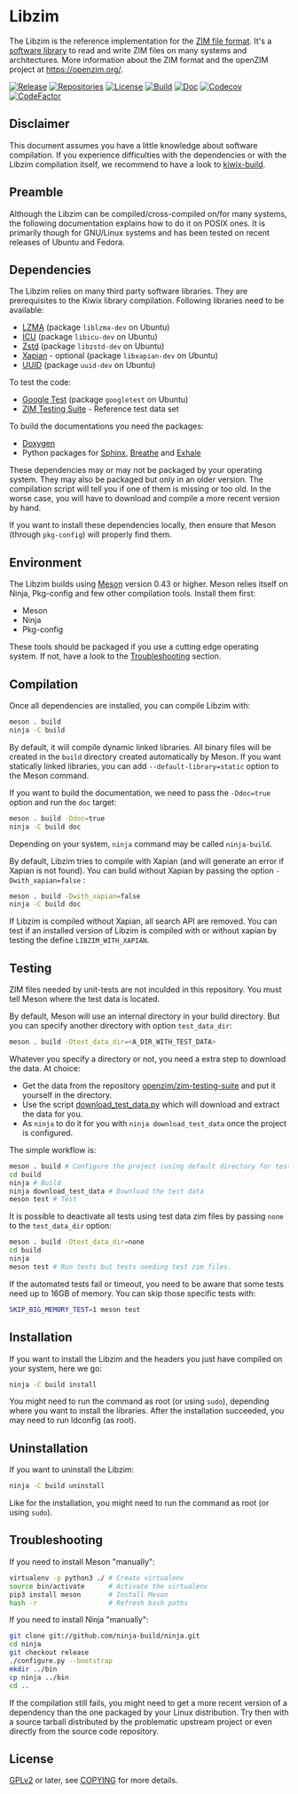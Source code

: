 Libzim
======

The Libzim is the reference implementation for the [ZIM file
format](https://wiki.openzim.org/wiki/ZIM_file_format). It's a [software
library](https://en.wikipedia.org/wiki/Library_(computing)) to read
and write ZIM files on many systems and architectures. More
information about the ZIM format and the openZIM project at
https://openzim.org/.

[![Release](https://img.shields.io/github/v/tag/openzim/libzim?label=release&sort=semver)](https://download.openzim.org/release/libzim/)
[![Repositories](https://img.shields.io/repology/repositories/libzim?label=repositories)](https://github.com/openzim/libzim/wiki/Repology)
[![License](https://img.shields.io/badge/License-GPL%20v2-blue.svg)](https://www.gnu.org/licenses/old-licenses/gpl-2.0.en.html)
[![Build](https://github.com/openzim/libzim/workflows/CI/badge.svg?query=branch%3Amaster)](https://github.com/openzim/libzim/actions?query=branch%3Amaster)
[![Doc](https://readthedocs.org/projects/libzim/badge/?style=flat)](https://libzim.readthedocs.io/en/latest/?badge=latest)
[![Codecov](https://codecov.io/gh/openzim/libzim/branch/master/graph/badge.svg)](https://codecov.io/gh/openzim/libzim)
[![CodeFactor](https://www.codefactor.io/repository/github/openzim/libzim/badge)](https://www.codefactor.io/repository/github/openzim/libzim)

Disclaimer
----------

This document assumes you have a little knowledge about software
compilation. If you experience difficulties with the dependencies or
with the Libzim compilation itself, we recommend to have a look to
[kiwix-build](https://github.com/kiwix/kiwix-build).

Preamble
--------

Although the Libzim can be compiled/cross-compiled on/for many
systems, the following documentation explains how to do it on POSIX
ones. It is primarily though for GNU/Linux systems and has been tested
on recent releases of Ubuntu and Fedora.

Dependencies
------------

The Libzim relies on many third party software libraries. They are
prerequisites to the Kiwix library compilation. Following libraries
need to be available:
* [LZMA](https://tukaani.org/lzma/) (package `liblzma-dev` on Ubuntu)
* [ICU](http://site.icu-project.org/) (package `libicu-dev` on Ubuntu)
* [Zstd](https://facebook.github.io/zstd/) (package `libzstd-dev` on Ubuntu)
* [Xapian](https://xapian.org/) - optional (package `libxapian-dev` on Ubuntu)
* [UUID](http://e2fsprogs.sourceforge.net/) (package `uuid-dev` on Ubuntu)

To test the code:
* [Google Test](https://github.com/google/googletest) (package `googletest` on Ubuntu)
* [ZIM Testing Suite](https://github.com/openzim/zim-testing-suite) - Reference test data set

To build the documentations you need the packages:
* [Doxygen](https://www.doxygen.nl)
* Python packages for [Sphinx](https://www.sphinx-doc.org), [Breathe](https://breathe.readthedocs.io) and [Exhale](https://exhale.readthedocs.io)

These dependencies may or may not be packaged by your operating
system. They may also be packaged but only in an older version. The
compilation script will tell you if one of them is missing or too old.
In the worse case, you will have to download and compile a more recent
version by hand.

If you want to install these dependencies locally, then ensure that
Meson (through `pkg-config`) will properly find them.

Environment
-------------

The Libzim builds using [Meson](https://mesonbuild.com/) version
0.43 or higher. Meson relies itself on Ninja, Pkg-config and few other
compilation tools. Install them first:
* Meson
* Ninja
* Pkg-config

These tools should be packaged if you use a cutting edge operating
system. If not, have a look to the [Troubleshooting](#Troubleshooting)
section.

Compilation
-----------

Once all dependencies are installed, you can compile Libzim with:
```bash
meson . build
ninja -C build
```

By default, it will compile dynamic linked libraries. All binary files
will be created in the `build` directory created automatically by
Meson. If you want statically linked libraries, you can add
`--default-library=static` option to the Meson command.

If you want to build the documentation, we need to pass the
`-Ddoc=true` option and run the `doc` target:
```bash
meson . build -Ddoc=true
ninja -C build doc
```

Depending on your system, `ninja` command may be called `ninja-build`.

By default, Libzim tries to compile with Xapian (and will generate an
error if Xapian is not found).  You can build without Xapian by
passing the option `-Dwith_xapian=false` :
```bash
meson . build -Dwith_xapian=false
ninja -C build doc
```

If Libzim is compiled without Xapian, all search API are removed.  You
can test if an installed version of Libzim is compiled with or without
xapian by testing the define `LIBZIM_WITH_XAPIAN`.

Testing
-------

ZIM files needed by unit-tests are not inculded in this
repository. You must tell Meson where the test data is located.

By default, Meson will use an internal directory in your build directory.
But you can specify another directory with option `test_data_dir`:
```bash
meson . build -Dtest_data_dir=<A_DIR_WITH_TEST_DATA>
```

Whatever you specify a directory or not, you need a extra step to download the data. At choice:
* Get the data from the repository [openzim/zim-testing-suite](https://github.com/openzim/zim-testing-suite) and put it yourself in the directory.
* Use the script [download_test_data.py](scripts/download_test_data.py) which will download and extract the data for you.
* As `ninja` to do it for you with `ninja download_test_data` once the project is configured.

The simple workflow is:
```bash
meson . build # Configure the project (using default directory for test data)
cd build
ninja # Build
ninja download_test_data # Download the test data
meson test # Test
```

It is possible to deactivate all tests using test data zim files by
passing `none` to the `test_data_dir` option:
```bash
meson . build -Dtest_data_dir=none
cd build
ninja
meson test # Run tests but tests needing test zim files.
```

If the automated tests fail or timeout, you need to be aware that some
tests need up to 16GB of memory. You can skip those specific tests with:
```bash
SKIP_BIG_MEMORY_TEST=1 meson test
```

Installation
------------

If you want to install the Libzim and the headers you just have
compiled on your system, here we go:
```bash
ninja -C build install
```

You might need to run the command as root (or using `sudo`), depending
where you want to install the libraries. After the installation
succeeded, you may need to run ldconfig (as root).

Uninstallation
------------

If you want to uninstall the Libzim:
```bash
ninja -C build uninstall
```

Like for the installation, you might need to run the command as root
(or using `sudo`).

Troubleshooting
---------------

If you need to install Meson "manually":
```bash
virtualenv -p python3 ./ # Create virtualenv
source bin/activate      # Activate the virtualenv
pip3 install meson       # Install Meson
hash -r                  # Refresh bash paths
```

If you need to install Ninja "manually":
```bash
git clone git://github.com/ninja-build/ninja.git
cd ninja
git checkout release
./configure.py --bootstrap
mkdir ../bin
cp ninja ../bin
cd ..
```

If the compilation still fails, you might need to get a more recent
version of a dependency than the one packaged by your Linux
distribution. Try then with a source tarball distributed by the
problematic upstream project or even directly from the source code
repository.

License
-------

[GPLv2](https://www.gnu.org/licenses/old-licenses/gpl-2.0.en.html) or
later, see [COPYING](COPYING) for more details.
